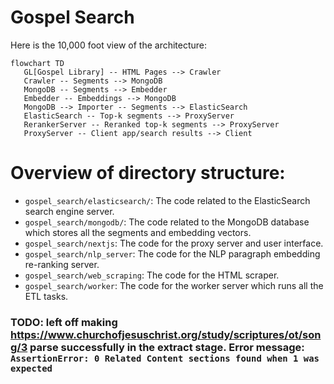 # Gospel Search

Here is the 10,000 foot view of the architecture:

```mermaid
flowchart TD
   GL[Gospel Library] -- HTML Pages --> Crawler
   Crawler -- Segments --> MongoDB
   MongoDB -- Segments --> Embedder
   Embedder -- Embeddings --> MongoDB
   MongoDB --> Importer -- Segments --> ElasticSearch
   ElasticSearch -- Top-k segments --> ProxyServer
   RerankerServer -- Reranked top-k segments --> ProxyServer
   ProxyServer -- Client app/search results --> Client
```

# Overview of directory structure:

- `gospel_search/elasticsearch/`: The code related to the ElasticSearch search engine server.
- `gospel_search/mongodb/`: The code related to the MongoDB database which stores all the segments and embedding vectors.
- `gospel_search/nextjs`: The code for the proxy server and user interface.
- `gospel_search/nlp_server`: The code for the NLP paragraph embedding re-ranking server.
- `gospel_search/web_scraping`: The code for the HTML scraper.
- `gospel_search/worker`: The code for the worker server which runs all the ETL tasks.

### TODO: left off making https://www.churchofjesuschrist.org/study/scriptures/ot/song/3 parse successfully in the extract stage. Error message: `AssertionError: 0 Related Content sections found when 1 was expected`
